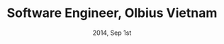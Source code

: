 ---
title: "Software Engineer, Olbius Vietnam"
img: "software_engineering.png"
date: "2014, Sep 1st"
---